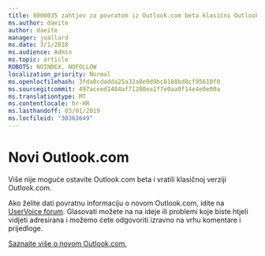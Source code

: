 ```yaml
---
title: 8000035 zahtjev za povratom iz Outlook.com beta klasični Outlook.com
ms.author: daeite
author: daeite
manager: joallard
ms.date: 3/1/2018
ms.audience: Admin
ms.topic: article
ROBOTS: NOINDEX, NOFOLLOW
localization_priority: Normal
ms.openlocfilehash: 3fda0cdadda25a32a8e9d9bc8188bd8cf95610f0
ms.sourcegitcommit: 497aceed1484af71200ea1f7e0aa0f14e4e0e00a
ms.translationtype: MT
ms.contentlocale: hr-HR
ms.lasthandoff: 03/01/2019
ms.locfileid: "30363649"
---
```

# <a name="the-new-outlookcom"></a>Novi Outlook.com

Više nije moguće ostavite Outlook.com beta i vratili klasičnoj verziji Outlook.com.

Ako želite dati povratnu informaciju o novom Outlook.com, idite na [UserVoice forum](https://go.microsoft.com/fwlink/p/?linkid=851599). Glasovati možete na na ideje ili problemi koje biste htjeli vidjeti adresirana i možemo ćete odgovoriti izravno na vrhu komentare i prijedloge.

[Saznajte više o novom Outlook.com.](https://go.microsoft.com/fwlink/p/?linkid=874356)